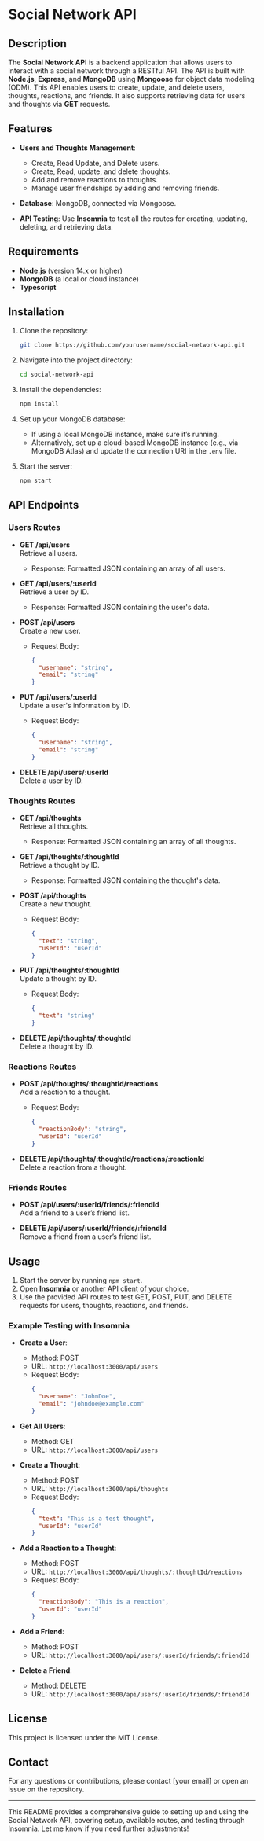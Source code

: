 # Social Network API

## Description

The **Social Network API** is a backend application that allows users to interact with a social network through a RESTful API. The API is built with **Node.js**, **Express**, and **MongoDB** using **Mongoose** for object data modeling (ODM). This API enables users to create, update, and delete users, thoughts, reactions, and friends. It also supports retrieving data for users and thoughts via **GET** requests.

## Features

- **Users and Thoughts Management**:
  - Create, Read Update, and Delete users.
  - Create, Read, update, and delete thoughts.
  - Add and remove reactions to thoughts.
  - Manage user friendships by adding and removing friends.
  
- **Database**: MongoDB, connected via Mongoose.
- **API Testing**: Use **Insomnia** to test all the routes for creating, updating, deleting, and retrieving data.

## Requirements

- **Node.js** (version 14.x or higher)
- **MongoDB** (a local or cloud instance)
- **Typescript**

## Installation

1. Clone the repository:
   ```bash
   git clone https://github.com/yourusername/social-network-api.git
   ```

2. Navigate into the project directory:
   ```bash
   cd social-network-api
   ```

3. Install the dependencies:
   ```bash
   npm install
   ```

4. Set up your MongoDB database:
   - If using a local MongoDB instance, make sure it’s running.
   - Alternatively, set up a cloud-based MongoDB instance (e.g., via MongoDB Atlas) and update the connection URI in the `.env` file.

5. Start the server:
   ```bash
   npm start
   ```

## API Endpoints

### Users Routes

- **GET /api/users**  
  Retrieve all users.
  - Response: Formatted JSON containing an array of all users.

- **GET /api/users/:userId**  
  Retrieve a user by ID.
  - Response: Formatted JSON containing the user's data.

- **POST /api/users**  
  Create a new user.
  - Request Body:
    ```json
    {
      "username": "string",
      "email": "string"
    }
    ```

- **PUT /api/users/:userId**  
  Update a user's information by ID.
  - Request Body:
    ```json
    {
      "username": "string",
      "email": "string"
    }
    ```

- **DELETE /api/users/:userId**  
  Delete a user by ID.

### Thoughts Routes

- **GET /api/thoughts**  
  Retrieve all thoughts.
  - Response: Formatted JSON containing an array of all thoughts.

- **GET /api/thoughts/:thoughtId**  
  Retrieve a thought by ID.
  - Response: Formatted JSON containing the thought's data.

- **POST /api/thoughts**  
  Create a new thought.
  - Request Body:
    ```json
    {
      "text": "string",
      "userId": "userId"
    }
    ```

- **PUT /api/thoughts/:thoughtId**  
  Update a thought by ID.
  - Request Body:
    ```json
    {
      "text": "string"
    }
    ```

- **DELETE /api/thoughts/:thoughtId**  
  Delete a thought by ID.

### Reactions Routes

- **POST /api/thoughts/:thoughtId/reactions**  
  Add a reaction to a thought.
  - Request Body:
    ```json
    {
      "reactionBody": "string",
      "userId": "userId"
    }
    ```

- **DELETE /api/thoughts/:thoughtId/reactions/:reactionId**  
  Delete a reaction from a thought.

### Friends Routes

- **POST /api/users/:userId/friends/:friendId**  
  Add a friend to a user’s friend list.

- **DELETE /api/users/:userId/friends/:friendId**  
  Remove a friend from a user’s friend list.

## Usage

1. Start the server by running `npm start`.
2. Open **Insomnia** or another API client of your choice.
3. Use the provided API routes to test GET, POST, PUT, and DELETE requests for users, thoughts, reactions, and friends.

### Example Testing with Insomnia

- **Create a User**:  
  - Method: POST  
  - URL: `http://localhost:3000/api/users`  
  - Request Body:
    ```json
    {
      "username": "JohnDoe",
      "email": "johndoe@example.com"
    }
    ```

- **Get All Users**:  
  - Method: GET  
  - URL: `http://localhost:3000/api/users`

- **Create a Thought**:  
  - Method: POST  
  - URL: `http://localhost:3000/api/thoughts`  
  - Request Body:
    ```json
    {
      "text": "This is a test thought",
      "userId": "userId"
    }
    ```

- **Add a Reaction to a Thought**:  
  - Method: POST  
  - URL: `http://localhost:3000/api/thoughts/:thoughtId/reactions`  
  - Request Body:
    ```json
    {
      "reactionBody": "This is a reaction",
      "userId": "userId"
    }
    ```

- **Add a Friend**:  
  - Method: POST  
  - URL: `http://localhost:3000/api/users/:userId/friends/:friendId`

- **Delete a Friend**:  
  - Method: DELETE  
  - URL: `http://localhost:3000/api/users/:userId/friends/:friendId`

## License

This project is licensed under the MIT License.

## Contact

For any questions or contributions, please contact [your email] or open an issue on the repository.

---

This README provides a comprehensive guide to setting up and using the Social Network API, covering setup, available routes, and testing through Insomnia. Let me know if you need further adjustments!